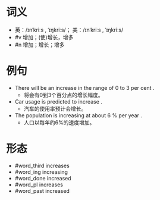# 词义
- 英：/ɪnˈkriːs , ˈɪŋkriːs/； 美：/ɪnˈkriːs , ˈɪŋkriːs/
- #v 增加；(使)增长，增多
- #n 增加；增长；增多
# 例句
- There will be an increase in the range of 0 to 3 per cent .
	- 将会有0到3个百分点的增长幅度。
- Car usage is predicted to increase .
	- 汽车的使用率预计会增长。
- The population is increasing at about 6 % per year .
	- 人口以每年约6%的速度增加。
# 形态
- #word_third increases
- #word_ing increasing
- #word_done increased
- #word_pl increases
- #word_past increased
